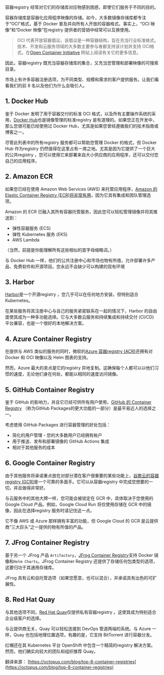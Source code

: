 

容器registry 经常对它们的存储库对应物感到困惑，即使它们服务于不同的目的。

容器存储库是容器化应用程序映像的存储。如今，大多数镜像存储库都专注于“OCI”格式，基于 Docker 普及并向所有人开放的容器格式。事实上，“OCI 映像”和“Docker 映像”在registry 提供者的营销中经常可以互换使用。

> OCI 代表开放容器倡议。该倡议是一种容器结构，旨在充当行业标准格式。技术、开发和云服务领域的大多数主要参与者都支持该计划并支持 OCI格式。在[Open Container Initiative](https://opencontainers.org/) 网站上阅读有关它的更多信息。

因此，容器registry 既充当容器存储库的集合，又充当您管理和部署映像的可搜索目录。

市场上有许多容器注册选项，为不同类型、规模和需求的客户提供服务。让我们看看我们的前 8 名以及他们为什么会吸引人。


## 1. Docker Hub
鉴于 Docker 发明了用于容器交付的标准 OCI 格式，以及所有主要操作系统的采用，[Docker Hub](https://hub.docker.com/)也是镜像管理的标准registry 是有道理的。如果您正在开发中，那么您很可能已经使用过 Docker Hub，尤其是如果您曾经遵循我们的技术指南或博客之一。

尽管此列表中的所有registry 服务都可以帮助您管理 Docker 的格式，但 Docker Hub 作为registry 仍然值得在这里占有一席之地。尤其是因为它提供了一个巨大的公共registry ，您可以使用它来部署来自大小供应商的应用程序，还可以交付您自己的应用程序。

## 2. Amazon ECR
如果您已经在使用 Amazon Web Services (AWS) 来托管应用程序，[Amazon 的 Elastic Container Registry (ECR)将非常有用](https://aws.amazon.com/ecr/)，因为它具有集成和团队管理选项。

Amazon 的 ECR 已融入其所有容器托管服务，因此您可以轻松管理镜像并将其推送到：

 - 弹性容器服务 (ECS)
 - 弹性 Kubernetes 服务 (EKS)
 - AWS Lambda

（当然，前提是你能理解所有这些相似的首字母缩略词。）

与 Docker Hub 一样，他们的公共注册中心和市场也物有所值，允许部署许多产品、免费软件和开源项目。您永远不会缺少可以构建的现有环境

## 3. Harbor
[Harbor](https://goharbor.io/)是一个开源registry ，您几乎可以在任何地方安装，但特别适合 Kubernetes。

在某些服务将其注册中心与自己的服务紧密联系在一起的情况下，Harbor 的自由度使其成为一种多功能选择。它与大多数云服务和持续集成和持续交付 (CI/CD) 平台兼容，也是一个很好的本地解决方案。

## 4. Azure Container Registry
在提供与 AWS 类似的服务的同时，微软的[Azure 容器registry  (ACR)](https://azure.microsoft.com/en-au/products/container-registry/)还拥有对 Docker 和 OCI 映像以及 Helm 图表的支持。

然而，Azure 最大的卖点是它的registry 异地复制。这确保每个人都可以以他们习惯的速度，无论他们身在何处，都能以相同的速度访问镜像。

## 5. GitHub Container Registry
鉴于 GitHub 的影响力，并且它已经可供所有用户使用，[GitHub 的 Container Registry](https://docs.github.com/en/packages/working-with-a-github-packages-registry/working-with-the-container-registry) （称为GitHub Packages的更大功能的一部分）是最平易近人的选择之一。

考虑使用 GitHub Packages 进行容器管理的好处包括：

 - 简化的用户管理 - 您的大多数用户已经拥有帐户
 - 用于推送、发布和部署镜像的 GitHub Actions 集成
 - 相对于其他服务的成本

## 6. Google Container Registry
由于其他服务将承诺重点放在对部分潜在客户很重要的某些功能上，[谷歌云的容器registry  (GCR)](https://cloud.google.com/container-registry/)是一个可靠的多面手。它可以从容器registry 中完成您想要的一切，并且做得非常好。

与云服务中的其他大牌一样，您可能会被锁定在 GCR 中，具体取决于您使用的 Google Cloud 产品。例如，Google Cloud Run 将仅使用存储在 GCR 中的镜像，因此在选择registry 服务时请记住这一点。

它不像 AWS 或 Azure 那样拥有丰富的功能，但 Google Cloud 的 GCR 是云提供商“三大巨头”之一提供的物有所值的产品。

## 7. JFrog Container Registry
基于另一个 JFrog 产品 `Artifactory`，[JFrog Container Registry](https://jfrog.com/container-registry/)支持 Docker 镜像和`Helm Charts`。JFrog Container Registry 还提供了存储任何包类型的选项，这要归功于其通用存储库。

JFrog 具有云和自托管选项（如果您愿意，也可以混合），并承诺具有出色的可扩展性。

## 8. Red Hat Quay
与其他选项不同，[Red Hat Quay](https://www.redhat.com/en/technologies/cloud-computing/quay)仅提供私有容器registry 。这使其成为特别适合企业级客户的选择。

与云提供商无关，Quay 可以轻松连接到 DevOps 管道两端的系统。与 Azure 一样，Quay 也包括地理位置选项，有趣的是，它支持 BitTorrent 进行容器分发。

红帽还在其 Kubernetes 平台 OpenShift 中包含一个精简的registry 解决方案。然而，他们确实向较大的团队和组织推荐 Quay。

翻译来源：
[https://octopus.com/blog/top-8-container-registries](https://octopus.com/blog/top-8-container-registries)
